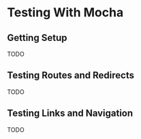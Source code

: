 # Testing With Mocha

## Getting Setup

TODO

## Testing Routes and Redirects

TODO

## Testing Links and Navigation

TODO
